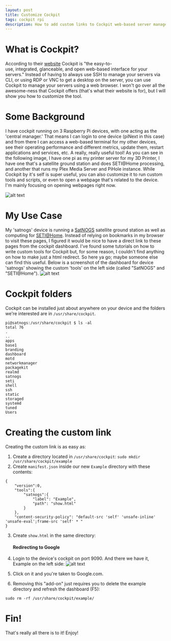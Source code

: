 ```yaml
---
layout: post
title: Customize Cockpit
tags: cockpit rpi
description: How to add custom links to Cockpit web-based server management tool.
---
```



# What is Cockpit?
According to their [website](https://cockpit-project.org/) Cockpit is "the easy-to-use, integrated, glanceable, and open web-based interface for your servers." Instead of having to always use SSH to manage your servers via CLI, or using RDP or VNC to get a desktop on the server, you can use Cockpit to manage your servers using a web browser. I won't go over all the awesome-ness that Cockpit offers (that's what their website is for), but I will show you how to customize the tool.


# Some Background
I have cockpit running on 3 Raspberry Pi devices, with one acting as the 'central manager.' That means I can login to one device (piNext in this case) and from there I can access a web-based terminal for my other devices, see their operating performance and different metrics, update them, restart applications and services, etc. A really, really useful tool! As you can see in the following image, I have one pi as my printer server for my 3D Printer, I have one that's a satellite ground station and does SETI@Home processing, and another that runs my Plex Media Server and PiHole instance. While Cockpit by it's self is super useful, you can also customize it to run custom tools and scripts, or even to open a webpage that's related to the device. I'm mainly focusing on opening webpages right now.

![alt text](https://cyb3rsinn3r.github.io/images/Cockpit/1.png "1")


# My Use Case
My 'satnogs' device is running a [SatNOGS](https://satnogs.org/) satellite ground station as well as computing for [SETI@Home](https://setiathome.berkeley.edu/). Instead of relying on bookmarks in my browser to visit these pages, I figured it would be nice to have a direct link to these pages from the cockpit dashboard. I've found some tutorials on how to write custom tools for Cockpit but, for some reason, I couldn't find anything on how to make just a html redirect. So here ya go; maybe someone else can find this useful. Below is a screenshot of the dashboard for device 'satnogs' showing the custom 'tools' on the left side (called "SatNOGS" and "SETI@Home").
![alt text](https://cyb3rsinn3r.github.io/images/Cockpit/2.png "2")


# Cockpit folders
Cockpit can be installed just about anywhere on your device and the folders we're interested are in `/usr/share/cockpit`.
```
pi@satnogs:/usr/share/cockpit $ ls -al
total 76
.
..
apps
base1
branding
dashboard
motd
networkmanager
packagekit
realmd
satnogs
seti
shell
ssh
static
storaged
systemd
tuned
Users
```

# Creating the custom link
Creating the custom link is as easy as:
1. Create a directory located in `/usr/share/cockpit`:
```sudo mkdir /usr/share/cockpit/example```
2. Create `manifest.json` inside our new `Example` directory with these contents:
```
{
	"version":0,
	"tools":{
		"satnogs":{
			"label": "Example",
			"path": "show.html"
		}
	},
	"content-security-policy": "default-src 'self' 'unsafe-inline' 'unsafe-eval';frame-src 'self' * "
}
```
3. Create `show.html` in the same directory:

   <html>
   <head>
       <title>Go To Google</title>
       <meta charset="utf-8">
       <link href="../base1/cockpit.css" type="text/css" rel="stylesheet">
       <script src="../base1/jquery.js"></script>
       <script src="../base1/cockpit.js"></script>
   </head>
   <body>
   	<div class="container-fluid" style='max-width: 850px'>
   		<h4> Redirecting to Google </h4>
   	</div>
   <script>
   	var redirect_link = "https://www.google.com";
   	window.top.location.replace(redirect_link);
   </script>
   </body>
   </html>

  
4. Login to the device's cockpit on port 9090. And there we have it, Example on the left side:
   ![alt text](https://cyb3rsinn3r.github.io/images/Cockpit/3.png "3")
5. Click on it and you're taken to Google.com. 
6. Removing this "add-on" just requires you to delete the example directory and refresh the dashboard (F5):
```
sudo rm -rf /usr/share/cockpit/example/
```
	
# Fin!

That's really all there is to it! Enjoy!

